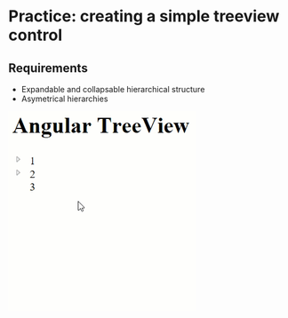# Practice: creating a simple treeview control
## Requirements
- Expandable and collapsable hierarchical structure
- Asymetrical hierarchies  

![alt tag](treeview.gif)